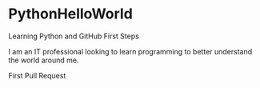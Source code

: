 # PythonHelloWorld
Learning Python and GitHub First Steps

I am an IT professional looking to learn programming to better understand the world around me.

First Pull Request